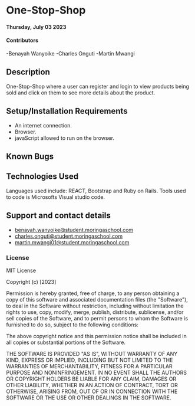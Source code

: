 # One-Stop-Shop

#### Thursday, July 03  2023
#### Contributors 
-Benayah Wanyoike
-Charles Onguti
-Martin Mwangi

                
## Description
One-Stop-Shop where a user can register and login to view products being sold and click on them to see more details about the product.

## Setup/Installation Requirements
* An internet connection.
* Browser.
* javaScript allowed to run on the browser. 
## Known Bugs

## Technologies Used
Languages used include: REACT, Bootstrap and Ruby on Rails. Tools used to code is Microsofts Visual studio code.
## Support and contact details
- benayah.wanyoike@student.moringaschool.com
- charles.onguti@student.moringaschool.com
- martin.mwangi01@student.moringaschool.com
   
### License
MIT License

Copyright (c) [2023] 

Permission is hereby granted, free of charge, to any person obtaining a copy
of this software and associated documentation files (the "Software"), to deal
in the Software without restriction, including without limitation the rights
to use, copy, modify, merge, publish, distribute, sublicense, and/or sell
copies of the Software, and to permit persons to whom the Software is
furnished to do so, subject to the following conditions:

The above copyright notice and this permission notice shall be included in all
copies or substantial portions of the Software.

THE SOFTWARE IS PROVIDED "AS IS", WITHOUT WARRANTY OF ANY KIND, EXPRESS OR
IMPLIED, INCLUDING BUT NOT LIMITED TO THE WARRANTIES OF MERCHANTABILITY,
FITNESS FOR A PARTICULAR PURPOSE AND NONINFRINGEMENT. IN NO EVENT SHALL THE
AUTHORS OR COPYRIGHT HOLDERS BE LIABLE FOR ANY CLAIM, DAMAGES OR OTHER
LIABILITY, WHETHER IN AN ACTION OF CONTRACT, TORT OR OTHERWISE, ARISING FROM,
OUT OF OR IN CONNECTION WITH THE SOFTWARE OR THE USE OR OTHER DEALINGS IN THE
SOFTWARE.
